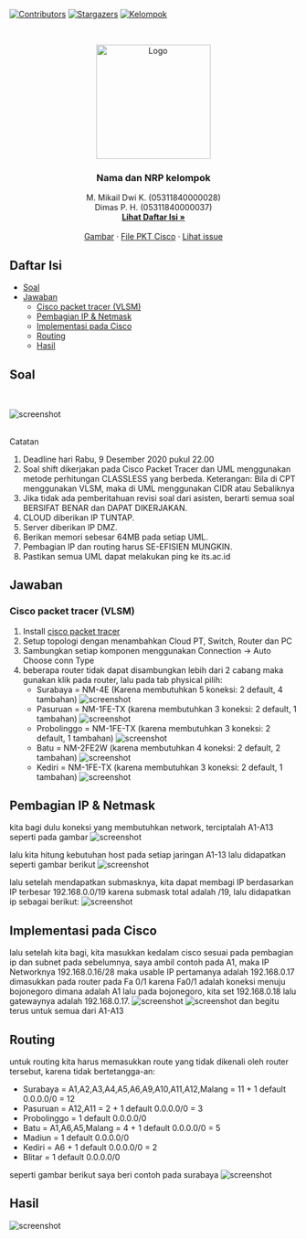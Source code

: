 <!--
*** Thanks for checking out this README Template. If you have a suggestion that would
*** make this better, please fork the repo and create a pull request or simply open
*** an issue with the tag "enhancement".
*** Thanks again! Now go create something AMAZING! :D
-->





<!-- PROJECT SHIELDS -->
<!--
*** I'm using markdown "reference style" links for readability.
*** Reference links are enclosed in brackets [ ] instead of parentheses ( ).
*** See the bottom of this document for the declaration of the reference variables
*** for contributors-url, forks-url, etc. This is an optional, concise syntax you may use.
*** https://www.markdownguide.org/basic-syntax/#reference-style-links
-->
[![Contributors][contributors-shield]][contributors-url]
[![Stargazers][stars-shield]][stars-url]
[![Kelompok][kelompok-shield]][kelompok-url]


<!-- PROJECT LOGO -->
<br />
<p align="center">
  <a href="https://github.com/peacefulhack/Jarkom_Modul4_Lapres_T5">
    <img src="images/logo.gif" alt="Logo" width="200" height="200">
  </a>

  <h3 align="center">Nama dan NRP kelompok</h3>

  <p align="center">
    M. Mikail Dwi K.    (05311840000028)
    <br />
    Dimas P. H.         (05311840000037)
    <br />
    <a href="https://github.com/peacefulhack/Jarkom_Modul2_Lapres_T05#daftar-isi"><strong>Lihat Daftar Isi »</strong></a>
    <br />
    <br />
    <a href="https://github.com/peacefulhack/Jarkom_Modul4_Lapres_T5/tree/main/images">Gambar</a>
    ·
    <a href="https://github.com/peacefulhack/Jarkom_Modul4_Lapres_T5/tree/main/file%20cisco">File PKT Cisco</a>
    ·
    <a href="https://github.com/peacefulhack/Jarkom_Modul4_Lapres_T5/issues">Lihat issue</a>
  </p>
</p>



<!-- TABLE OF CONTENTS -->
## Daftar Isi

* [Soal](#Soal)
* [Jawaban](#Jawaban)
  * [Cisco packet tracer (VLSM)](#Cisco-packet-tracer-(VLSM))
  * [Pembagian IP & Netmask](#Pembagian-IP-&-Netmask)
  * [Implementasi pada Cisco](#Implementasi-pada-Cisco)
  * [Routing](#Routing)
  * [Hasil](#Hasil)



<!-- ABOUT THE PROJECT -->
## Soal
<br />

![screenshot][screenshot1]

<br />
Catatan

1. Deadline hari Rabu, 9 Desember 2020 pukul 22.00
2. Soal shift dikerjakan pada Cisco Packet Tracer dan UML menggunakan metode perhitungan CLASSLESS yang berbeda. Keterangan: Bila di CPT menggunakan VLSM, maka di UML menggunakan CIDR atau Sebaliknya
3. Jika tidak ada pemberitahuan revisi soal dari asisten, berarti semua soal BERSIFAT BENAR dan DAPAT DIKERJAKAN.
4. CLOUD diberikan IP TUNTAP.
5. Server diberikan IP DMZ.
6. Berikan memori sebesar 64MB pada setiap UML.
7. Pembagian IP dan routing harus SE-EFISIEN MUNGKIN.
8. Pastikan semua UML dapat melakukan ping ke its.ac.id

## Jawaban
### Cisco packet tracer (VLSM)

1. Install [cisco packet tracer](https://www.netacad.com/courses/packet-tracer)
2. Setup topologi dengan menambahkan Cloud PT, Switch, Router dan PC
3. Sambungkan setiap komponen menggunakan Connection -> Auto Choose conn Type
4. beberapa router tidak dapat disambungkan lebih dari 2 cabang maka gunakan klik pada router, lalu pada tab physical pilih:
    - Surabaya      = NM-4E (Karena membutuhkan 5 koneksi: 2 default, 4 tambahan)
    ![screenshot][screenshot2]
    - Pasuruan      = NM-1FE-TX (karena membutuhkan 3 koneksi: 2 default, 1 tambahan)
    ![screenshot][screenshot3]
    - Probolinggo   = NM-1FE-TX (karena membutuhkan 3 koneksi: 2 default, 1 tambahan)
    ![screenshot][screenshot3]
    - Batu          = NM-2FE2W (karena membutuhkan 4 koneksi: 2 default, 2 tambahan)
    ![screenshot][screenshot4]
    - Kediri        = NM-1FE-TX (karena membutuhkan 3 koneksi: 2 default, 1 tambahan)
    ![screenshot][screenshot3]

## Pembagian IP & Netmask
kita bagi dulu koneksi yang membutuhkan network, terciptalah A1-A13 seperti pada gambar
![screenshot][screenshot5]

lalu kita hitung kebutuhan host pada setiap jaringan A1-13 lalu didapatkan seperti gambar berikut
![screenshot][screenshot6]

lalu setelah mendapatkan submasknya, kita dapat membagi IP berdasarkan IP terbesar 192.168.0.0/19 karena submask total adalah /19, lalu didapatkan ip sebagai berikut:
![screenshot][screenshot7]

## Implementasi pada Cisco
lalu setelah kita bagi, kita masukkan kedalam cisco sesuai pada pembagian ip dan subnet pada sebelumnya, saya ambil contoh pada A1, maka IP Networknya 192.168.0.16/28 maka usable IP pertamanya adalah 192.168.0.17 dimasukkan pada router pada Fa 0/1 karena Fa0/1 adalah koneksi menuju bojonegoro dimana adalah A1 lalu pada bojonegoro, kita set 192.168.0.18 lalu gatewaynya adalah 192.168.0.17.
![screenshot][screenshot8]
![screenshot][screenshot9]
dan begitu terus untuk semua dari A1-A13

## Routing
untuk routing kita harus memasukkan route yang tidak dikenali oleh router tersebut, karena tidak bertetangga-an:
- Surabaya = A1,A2,A3,A4,A5,A6,A9,A10,A11,A12,Malang = 11 + 1 default 0.0.0.0/0 = 12
- Pasuruan = A12,A11 = 2 + 1 default 0.0.0.0/0 = 3
- Probolinggo = 1 default 0.0.0.0/0
- Batu = A1,A6,A5,Malang = 4 + 1 default 0.0.0.0/0 = 5
- Madiun = 1 default 0.0.0.0/0
- Kediri = A6 + 1 default 0.0.0.0/0 = 2
- Blitar = 1 default 0.0.0.0/0

seperti gambar berikut saya beri contoh pada surabaya
![screenshot][screenshot10]

## Hasil
![screenshot][screenshot11]


<!-- MARKDOWN LINKS & IMAGES -->
<!-- https://www.markdownguide.org/basic-syntax/#reference-style-links -->
[contributors-shield]: https://img.shields.io/github/contributors/peacefulhack/Jarkom_Modul4_Lapres_T5?style=flat-square
[contributors-url]: https://github.com/peacefulhack/Jarkom_Modul4_Lapres_T5/graphs/contributors
[stars-shield]: https://img.shields.io/github/stars/peacefulhack/Jarkom_Modul4_Lapres_T5?style=flat-square
[stars-url]: https://github.com/peacefulhack/Jarkom_Modul4_Lapres_T5/stargazers
[kelompok-shield]: https://img.shields.io/badge/Kelompok-T05-blue
[kelompok-url]: https://github.com/peacefulhack/Jarkom_Modul4_Lapres_T5/
[screenshot1]: images/ss1.png
[screenshot2]: images/ss2.png
[screenshot3]: images/ss3.png
[screenshot4]: images/ss4.png
[screenshot5]: images/ss5.png
[screenshot6]: images/ss6.png
[screenshot7]: images/ss7.png
[screenshot8]: images/ss8.png
[screenshot9]: images/ss9.png
[screenshot10]: images/ss10.png
[screenshot11]: images/ss11.png
[screenshot12]: images/ss12.png
[screenshot13]: images/ss13.png
[screenshot14]: images/ss14.png
[screenshot15]: images/ss15.png
[screenshot16]: images/ss16.png
